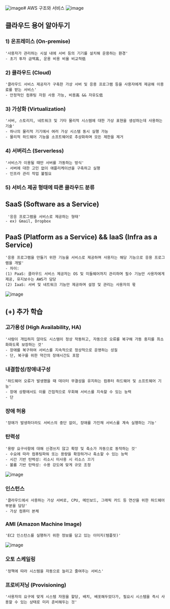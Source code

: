 ![image](https://github.com/YesYoungJean/Cloud/assets/107979338/94f28b06-3c72-43c0-b07d-4a8d9a9b2d0b)# AWS 구조와 서비스
![image](https://github.com/YesYoungJean/Cloud/assets/107979338/1ba12a21-54e7-4362-ba60-1eafea567f58)

## 클라우드 용어 알아두기
### 1) 온프레미스 (On-premise)
    '사용자가 관리하는 시설 내에 서버 등의 기기를 설치해 운용하는 환경'
    - 초기 투자 금액高, 운용 비용 비율 비교적低

### 2) 클라우드 (Cloud)
    '클라우드 서비스 제공자가 구축한 가상 서버 및 응용 프로그램 등을 사용자에게 제공해 이용료를 받는 서비스'
    - 안정적인 컴퓨팅 자원 사용 가능, 비용高 && 자유도低

### 3) 가상화 (Virtualization)
    '서버, 스토리지, 네트워크 및 기타 물리적 시스템에 대한 가상 표현을 생성하는데 사용하는 기술'
    - 하나의 물리적 기기에서 여러 가상 시스템 동시 실행 가능
    - 물리적 하드웨어 기능을 소프트웨어로 추상화하며 모든 제한을 제거

### 4) 서버리스 (Serverless)
    '서비스가 이용될 때만 서버를 가동하는 방식'
    - 서버에 대한 고민 없이 애플리케이션을 구축하고 실행
    - 인프라 관리 작업 불필요

### 5) 서비스 제공 형태에 따른 클라우드 분류
## SaaS (Software as a Service)
     '응응 프로그램을 서비스로 제공하는 형태'
    - ex) Gmail, Dropbox

## PaaS (Platform as a Service) && IaaS (Infra as a Service)
    '응용 프로그램을 만들기 위한 기능을 서비스로 제공하며 사용자는 해당 기능으로 응용 프로그램을 개발'
    - 차이:
    (1) PaaS: 클라우드 서비스 제공자는 OS 및 미들웨어까지 관리하며 필수 기능만 사용자에게 제공, 유지보수는 AWS가 담당
    (2) IaaS: 서버 및 네트워크 기능만 제공하며 설정 및 관리는 사용자의 몫

![image](https://github.com/YesYoungJean/Cloud/assets/107979338/0f8c5dbd-af2e-4fa8-85e0-0c76f82bb81f)
<br/>

## (+) 추가 학습
### 고가용성 (High Availability, HA)
    '사람이 개입하지 않아도 시스템이 정상 작동하고, 자동으로 오류를 복구해 가동 중지를 최소화화도록 보장하는 것'
    - 장애를 복구하여 서비스를 지속적으로 정상적으로 운영하는 성질
    - 단, 복구를 위한 약간의 장애시간도 포함

### 내결함성/장애내구성
    '하드웨어 오류가 발생했을 때 데이터 무결성을 유지하는 컴퓨터 하드웨어 및 소프트웨어 기능'
    - 장애 상황에서도 이를 간접적으로 우회해 서비스를 지속할 수 있는 능력
    - 단

### 장애 허용
    '장애가 발생하더라도 서비스의 중단 없이, 장애를 가진채 서비스를 계속 실행하는 기능'

### 탄력성
    '용량 요구사항에 대해 신경쓰지 않고 확장 및 축소가 자동으로 동작하는 것'
    - 수요에 따라 컴퓨팅파워 또는 용량을 확장하거나 축소할 수 있는 능력
    - 시간 기반 탄력성: 리소시 미사용 시 리소스 끄기
    - 볼륨 기반 탄력성: 수용 강도에 맞게 규모 조정
![image](https://github.com/YesYoungJean/Cloud/assets/107979338/ee6b93a1-7572-40ce-a916-46816b0d6664)

### 인스턴스
    '클라우드에서 사용하는 가상 서버로, CPU, 메인보드, 그래픽 카드 등 연산을 위한 하드웨어 부분을 담당'
    - 가상 컴퓨터 본체

### AMI (Amazon Machine Image)
    'EC2 인스턴스를 실행하기 위한 정보를 담고 있는 이미지(템플릿)'
![image](https://github.com/YesYoungJean/Cloud/assets/107979338/46a6fe0a-7f3d-4775-9e8b-df1c605c5b8d)

### 오토 스케일링
    '정책에 따라 시스템을 자동으로 늘리고 줄여주는 서비스'

### 프로비저닝 (Provisioning)
    '사용자의 요구에 맞게 시스템 자원을 할당, 배치, 배포해두었다가, 필요시 시스템을 즉시 사용할 수 있는 상태로 미리 준비해두는 것'
